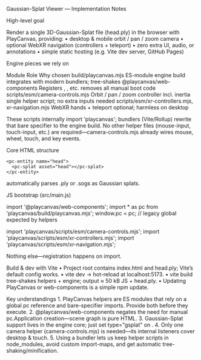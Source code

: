 Gaussian-Splat Viewer — Implementation Notes

High-level goal

Render a single 3D-Gaussian-Splat file (head.ply) in the browser with PlayCanvas, providing:
	•	desktop & mobile orbit / pan / zoom camera
	•	optional WebXR navigation (controllers + teleport)
	•	zero extra UI, audio, or annotations
	•	simple static hosting (e.g. Vite dev server, GitHub Pages)

Engine pieces we rely on

Module	Role	Why chosen
build/playcanvas.mjs	ES-module engine build	integrates with modern bundlers; tree-shakes
@playcanvas/web-components	Registers <pc-app>, <pc-splat>, etc.	removes all manual boot code
scripts/esm/camera-controls.mjs	Orbit / pan / zoom controller incl. inertia	single helper script; no extra inputs needed
scripts/esm/xr-controllers.mjs, xr-navigation.mjs	WebXR hands + teleport	optional; harmless on desktop

These scripts internally import 'playcanvas'; bundlers (Vite/Rollup) rewrite that bare specifier to the engine build. No other helper files (mouse-input, touch-input, etc.) are required—camera-controls.mjs already wires mouse, wheel, touch, and key events.

Core HTML structure

<pc-app>
  <pc-asset id="head" src="head.ply" type="gsplat"></pc-asset>

  <pc-scene>
    <pc-entity name="cameraRoot">
      <pc-entity name="camera" position="0 0 2">
        <pc-camera></pc-camera>
        <pc-scripts>
          <pc-script name="cameraControls"></pc-script>
        </pc-scripts>
      </pc-entity>
      <pc-scripts>
        <pc-script name="xrControllers"></pc-script>
        <pc-script name="xrNavigation"></pc-script>
      </pc-scripts>
    </pc-entity>

    <pc-entity name="head">
      <pc-splat asset="head"></pc-splat>
    </pc-entity>
  </pc-scene>
</pc-app>

<pc-splat> automatically parses .ply or .sogs as Gaussian splats.

JS bootstrap (src/main.js)

import '@playcanvas/web-components';
import * as pc from 'playcanvas/build/playcanvas.mjs';
window.pc = pc;                               // legacy global expected by helpers

import 'playcanvas/scripts/esm/camera-controls.mjs';
import 'playcanvas/scripts/esm/xr-controllers.mjs';
import 'playcanvas/scripts/esm/xr-navigation.mjs';

Nothing else—registration happens on import.

Build & dev with Vite
	•	Project root contains index.html and head.ply; Vite’s default config works.
	•	vite dev → hot-reload at localhost:5173.
	•	vite build tree-shakes helpers + engine; output ≈ 50 kB JS + head.ply.
	•	Updating PlayCanvas or web-components is a simple npm update.

Key understandings
	1.	PlayCanvas helpers are ES modules that rely on a global pc reference and bare-specifier imports. Provide both before they execute.
	2.	@playcanvas/web-components negates the need for manual pc.Application creation—scene graph is pure HTML.
	3.	Gaussian-Splat support lives in the engine core; just set type="gsplat" on <pc-asset>.
	4.	Only one camera helper (camera-controls.mjs) is needed—its internal listeners cover desktop & touch.
	5.	Using a bundler lets us keep helper scripts in node_modules, avoid custom import-maps, and get automatic tree-shaking/minification.